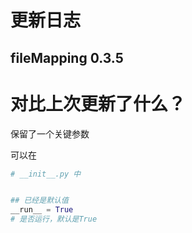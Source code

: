 # 更新日志
## fileMapping 0.3.5


# 对比上次更新了什么？
保留了一个关键参数

可以在
```python
# __init__.py 中


## 已经是默认值
__run__ = True
# 是否运行，默认是True


```

